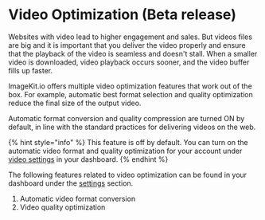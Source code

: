 # Video Optimization \(Beta release\)

Websites with video lead to higher engagement and sales. But videos files are big and it is important that you deliver the video properly and ensure that the playback of the video is seamless and doesn't stall. When a smaller video is downloaded, video playback occurs sooner, and the video buffer fills up faster.

ImageKit.io offers multiple video optimization features that work out of the box. For example, automatic best format selection and quality optimization reduce the final size of the output video.

Automatic format conversion and quality compression are turned ON by default, in line with the standard practices for delivering videos on the web.

{% hint style="info" %}
This feature is off by default. You can turn on the automatic video format and quality optimization for your account under [video settings](https://imagekit.io/dashboard?redirectTo=settings-videos-optimization) in your dashboard. 
{% endhint %}

The following features related to video optimization can be found in your dashboard under the [settings](https://imagekit.io/dashboard?redirectTo=settings#settings) section.

1. Automatic video format conversion
2. Video quality optimization


